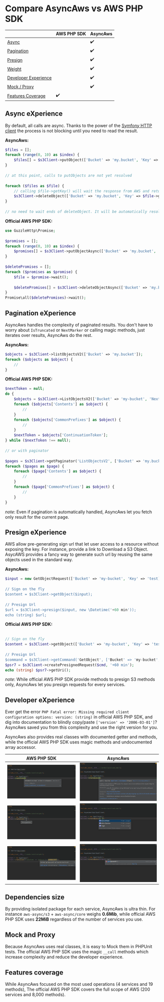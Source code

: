 # Compare AsyncAws vs AWS PHP SDK

|   | AWS PHP SDK | AsyncAws |
|---|-------------|-----------|
| [Async](#async-experience)                    | | :heavy_check_mark: |
| [Pagination](#pagination-experience)          | | :heavy_check_mark: |
| [Presign](#presign-experience)          | | :heavy_check_mark: |
| [Weight](#dependencies-size)                  | | :heavy_check_mark: |
| [Developer Experience](#developer-experience) | | :heavy_check_mark: |
| [Mock / Proxy](#mock-and-proxy)               | | :heavy_check_mark: |
| [Features Coverage](#features-coverage)       | :heavy_check_mark: | |

## Async eXperience

By default, all calls are async. Thanks to the power of the
[Symfony HTTP client](https://symfony.com/doc/current/components/http_client.html)
the process is not blocking until you need to read the result.

**AsyncAws:**
```php
$files = [];
foreach (range(0, 10) as $index) {
    $files[] = $s3Client->putObject(['Bucket' => 'my.bucket', 'Key' => 'file-' . uniqid('file-', true), 'Body' => 'test']);
}

// at this point, calls to putObjects are not yet resolved

foreach ($files as $file) {
    // calling $file->getKey() will wait the response from AWS and returned the real value
    $s3Client->deleteObject(['Bucket' => 'my.bucket', 'Key' => $file->getKey()]);
}

// no need to wait ends of deleteObject. It will be automatically resolved on destruct
```

**Official AWS PHP SDK:**
```php
use GuzzleHttp\Promise;

$promises = [];
foreach (range(0, 10) as $index) {
    $promises[] = $s3Client->putObjectAsync(['Bucket' => 'my.bucket', 'Key' => 'file-' . uniqid('file-', true), 'Body' => 'test']);
}

$deletePromises = [];
foreach ($promises as $promise) {
    $file = $promise->wait();

    $deletePromises[] = $s3Client->deleteObjectAsync(['Bucket' => 'my.bucket', 'Key' => $file['Key']]);
}
Promise\all($deletePromises)->wait();
```

## Pagination eXperience

AsyncAws handles the complexity of paginated results. You don't
have to worry about `IsTruncated` or `NextMarker` or calling magic methods, just
iterates over results, AsyncAws do the rest.

**AsyncAws:**
```php
$objects = $s3Client->listObjectsV2(['Bucket' => 'my.bucket']);
foreach ($objects as $object) {
    //
}
```

**Official AWS PHP SDK:**
```php
$nextToken = null;
do {
    $objects = $s3Client->ListObjectsV2(['Bucket' => 'my-bucket', 'NextContinuationToken' => $nextToken]);
    foreach ($objects['Contents'] as $object) {
        //
    }
    foreach ($objects['CommonPrefixes'] as $object) {
        //
    }
    $nextToken = $objects['ContinuationToken'];
} while ($nextToken !== null);

// or with paginator

$pages = $s3Client->getPaginator('ListObjectsV2', ['Bucket' => 'my.bucket']);
foreach ($pages as $page) {
    foreach ($page['Contents'] as $object) {
        //
    }
    foreach ($page['CommonPrefixes'] as $object) {
        //
    }
}

```

*note*: Even if pagination is automatically handled, AsyncAws let you fetch
only result for the current page.

## Presign eXperience

AWS allow pre-generating sign url that let user access to a resource
without exposing the key. For instance, provide a link to Download a S3 Object.
AsycAWS provides a fancy way to generate such url by reusing the same objects
used in the standard way.

**AsyncAws:**
```php
$input = new GetObjectRequest(['Bucket' => 'my-bucket', 'Key' => 'test]);

// Sign on the fly
$content = $s3Client->getObject($input);

// Presign Url
$url = $s3Client->presign($input, new \Datetime('+60 min'));
echo (string) $url;
```

**Official AWS PHP SDK:**
```php

// Sign on the fly
$content = $s3Client->getObject(['Bucket' => 'my-bucket', 'Key' => 'test]);

// Presign Url
$command = $s3Client->getCommand('GetObject', ['Bucket' => 'my-bucket', 'Key' => 'test]);
$psr7 = $s3Client->createPresignedRequest($cmd, '+60 min');
echo (string) $psr7->getUri();

```

*note*: While official AWS PHP SDK provide methods to presign S3 methods only,
AsyncAws let you presign requests for every services.

## Developer eXperience

Ever get the error `PHP Fatal error: Missing required client configuration
options: version: (string)` in official AWS PHP SDK, and dig into documentation
to blindly copy/paste `['version' => '2006-03-01']`? AsyncAws saved you from
this complexity and use the right version for you.

AsyncAws also provides real classes with documented getter and methods, while
the official AWS PHP SDK uses magic methods and undocumented array accessor.

| AWS PHP SDK | AsyncAws |
|-------------|-----------|
| ![AWS PHP SDK method doc](./res/aws-method.png) | ![async-aws method doc](./res/aa-method.png) |
| ![AWS PHP SDK input doc](./res/aws-input.png)   | ![async-aws input doc](./res/aa-input.png)   |
| ![AWS PHP SDK result doc](./res/aws-result.png) | ![async-aws result doc](./res/aa-result.png) |

## Dependencies size

By providing isolated package for each service, AsyncAws is ultra thin. For
instance `aws-async/s3` + `aws-async/core` weighs **0.6Mib**, while official AWS
PHP SDK uses **22MiB** regardless of the number of services you use.

## Mock and Proxy

Because AsyncAws uses real classes, it is easy to Mock them in PHPUnit tests.
The official AWS PHP SDK uses the magic `__call` methods which increase
complexity and reduce the developer experience.

## Features coverage

While AsyncAws focused on the most used operations (4 services and 19 methods),
The official AWS PHP SDK covers the full scope of AWS (200 services and 8,000
methods).
